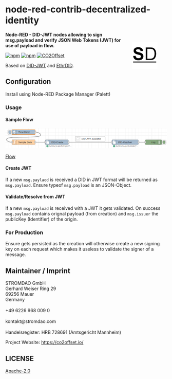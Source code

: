 # node-red-contrib-decentralized-identity

<a href="https://stromdao.de/" target="_blank" title="STROMDAO - Digital Energy Infrastructure"><img src="./static/stromdao.png" align="right" height="85px" hspace="30px" vspace="30px"></a>

**Node-RED - DID-JWT nodes allowing to sign msg.payload and verify JSON Web Tokens (JWT) for use of payload in flow.**

[![npm](https://img.shields.io/npm/dt/node-red-contrib-decentralized-identity.svg)](https://www.npmjs.com/package/node-red-contrib-decentralized-identity)
[![npm](https://img.shields.io/npm/v/node-red-contrib-decentralized-identity.svg)](https://www.npmjs.com/package/node-red-contrib-decentralized-identity)
[![CO2Offset](https://api.corrently.io/v2.0/ghgmanage/statusimg?host=node-red-contrib-decentralized-identity&svg=1)](https://co2offset.io/badge.html?host=node-red-contrib-decentralized-identity)

Based on [DID-JWT](https://github.com/decentralized-identity/did-jwt) and [EthrDID](https://github.com/uport-project/ethr-did/).

## Configuration

Install using Node-RED Package Manager (Palett)

### Usage

#### Sample Flow

<img src="./static/sample_flow.png">

[Flow](./sample_flow.json)


#### Create JWT
If a new `msg.paylaod` is received a DID in JWT format will be returned as `msg.payload`. Ensure typeof `msg.payload` is an JSON-Object.

#### Validate/Resolve from JWT
If a new `msg.payload` is received with a JWT it gets validated. On success `msg.payload` contains orignal payload (from creation) and `msg.issuer` the publicKey (Identifier) of the origin.

### For Production

Ensure gets persisted as the creation will otherwise create a new signing key on each request which makes it useless to validate the signer of a message.

## Maintainer / Imprint

<addr>
STROMDAO GmbH  <br/>
Gerhard Weiser Ring 29  <br/>
69256 Mauer  <br/>
Germany  <br/>
  <br/>
+49 6226 968 009 0  <br/>
  <br/>
kontakt@stromdao.com  <br/>
  <br/>
Handelsregister: HRB 728691 (Amtsgericht Mannheim)
</addr>

Project Website: https://co2offset.io/

## LICENSE
[Apache-2.0](./LICENSE)

